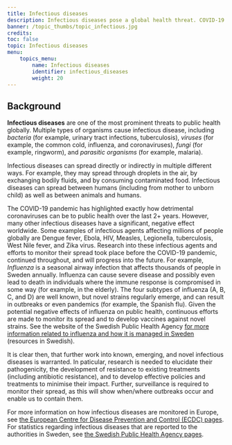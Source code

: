 ```yaml
---
title: Infectious diseases
description: Infectious diseases pose a global health threat. COVID-19 highlighted coronavirus impact, but diseases like Dengue, Ebola, HIV, Measles persist. Research is crucial for understanding pathogenicity, resistance, and developing treatments.
banner: /topic_thumbs/topic_infectious.jpg
credits:
toc: false
topic: Infectious diseases
menu:
    topics_menu:
        name: Infectious diseases
        identifier: infectious_diseases
        weight: 20
---
```


## Background

**Infectious diseases** are one of the most prominent threats to public health globally. Multiple types of organisms cause infectious disease, including *bacteria* (for example, urinary tract infections, tuberculosis), *viruses* (for example, the common cold, influenza, and coronaviruses), *fungi* (for example, ringworm), and *parasitic organisms* (for example, malaria).

Infectious diseases can spread directly or indirectly in multiple different ways. For example, they may spread through droplets in the air, by exchanging bodily fluids, and by consuming contaminated food. Infectious diseases can spread between humans (including from mother to unborn child) as well as between animals and humans.

The COVID-19 pandemic has highlighted exactly how detrimental coronaviruses can be to public health over the last 2+ years. However, many other infectious diseases have a significant, negative effect worldwide. Some examples of infectious agents affecting millions of people globally are Dengue fever, Ebola, HIV, Measles, Legionella, tuberculosis, West Nile fever, and Zika virus. Research into these infectious agents and efforts to monitor their spread took place before the COVID-19 pandemic, continued throughout, and will progress into the future. For example, *Influenza* is a seasonal airway infection that affects thousands of people in Sweden annually. Influenza can cause severe disease and possibly even lead to death in individuals where the immune response is compromised in some way (for example, in the elderly). The four subtypes of influenza (A, B, C, and D) are well known, but novel strains regularly emerge, and can result in outbreaks or even pandemics (for example, the Spanish flu). Given the potential negative effects of influenza on public health, continuous efforts are made to monitor its spread and to develop vaccines against novel strains. See the website of the Swedish Public Health Agency [for more information related to influenza and how it is managed in Sweden](https://www.folkhalsomyndigheten.se/smittskydd-beredskap/smittsamma-sjukdomar/influensa-/) (resources in Swedish).

It is clear then, that further work into known, emerging, and novel infectious diseases is warranted. In paticular, research is needed to elucidate their pathogenicity, the development of resistance to existing treatments (including antibiotic resistance), and to develop effective policies and treatments to minimise their impact. Further, surveillance is required to monitor their spread, as this will show when/where outbreaks occur and enable us to contain them.

For more information on how infectious diseases are monitored in Europe, see [the European Centre for Disease Prevention and Control (ECDC) pages](https://www.ecdc.europa.eu/en/surveillance-atlas-infectious-diseases). For statistics regarding infectious diseases that are reported to the authorities in Sweden, see [the Swedish Public Health Agency pages](https://www.folkhalsomyndigheten.se/folkhalsorapportering-statistik/statistik-a-o/sjukdomsstatistik/?letter=ABC#listing).
